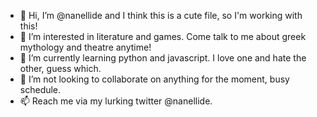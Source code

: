 - 👋 Hi, I’m @nanellide and I think this is a cute file, so I'm working with this!
- 👀 I’m interested in literature and games. Come talk to me about greek mythology and theatre anytime!
- 🌱 I’m currently learning python and javascript. I love one and hate the other, guess which.
- 💞️ I’m not looking to collaborate on anything for the moment, busy schedule. 
- 📫 Reach me via my lurking twitter @nanellide.

<!---
nanellide/nanellide is a ✨ special ✨ repository because its `README.md` (this file) appears on your GitHub profile.
You can click the Preview link to take a look at your changes.
--->
